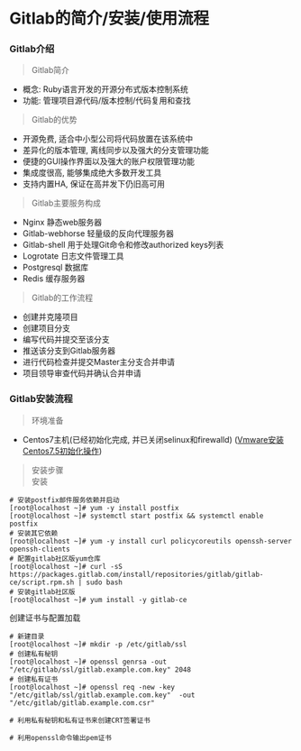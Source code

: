 # Gitlab的简介/安装/使用流程

### Gitlab介绍

> Gitlab简介

- 概念: Ruby语言开发的开源分布式版本控制系统
- 功能: 管理项目源代码/版本控制/代码复用和查找

> Gitlab的优势  

- 开源免费, 适合中小型公司将代码放置在该系统中
- 差异化的版本管理, 离线同步以及强大的分支管理功能
- 便捷的GUI操作界面以及强大的账户权限管理功能
- 集成度很高, 能够集成绝大多数开发工具
- 支持内置HA, 保证在高并发下仍旧高可用

> Gitlab主要服务构成  

- Nginx 静态web服务器
- Gitlab-webhorse 轻量级的反向代理服务器
- Gitlab-shell 用于处理Git命令和修改authorized keys列表
- Logrotate 日志文件管理工具
- Postgresql 数据库
- Redis 缓存服务器

> Gitlab的工作流程  

- 创建并克隆项目
- 创建项目分支
- 编写代码并提交至该分支
- 推送该分支到Gitlab服务器
- 进行代码检查并提交Master主分支合并申请
- 项目领导审查代码并确认合并申请

### Gitlab安装流程

> 环境准备  

- Centos7主机(已经初始化完成, 并已关闭selinux和firewalld) ([Vmware安装Centos7.5初始化操作](../note_018))  

> 安装步骤  
安装
```
# 安装postfix邮件服务依赖并启动
[root@localhost ~]# yum -y install postfix
[root@localhost ~]# systemctl start postfix && systemctl enable postfix
# 安装其它依赖
[root@localhost ~]# yum -y install curl policycoreutils openssh-server openssh-clients
# 配置gitlab社区版yum仓库
[root@localhost ~]# curl -sS https://packages.gitlab.com/install/repositories/gitlab/gitlab-ce/script.rpm.sh | sudo bash
# 安装gitlab社区版
[root@localhost ~]# yum install -y gitlab-ce
```
创建证书与配置加载
```
# 新建目录
[root@localhost ~]# mkdir -p /etc/gitlab/ssl 
# 创建私有秘钥
[root@localhost ~]# openssl genrsa -out "/etc/gitlab/ssl/gitlab.example.com.key" 2048
# 创建私有证书
[root@localhost ~]# openssl req -new -key "/etc/gitlab/ssl/gitlab.example.com.key"  -out "/etc/gitlab/gitlab.example.com.csr"

# 利用私有秘钥和私有证书来创建CRT签署证书

# 利用openssl命令输出pem证书


```